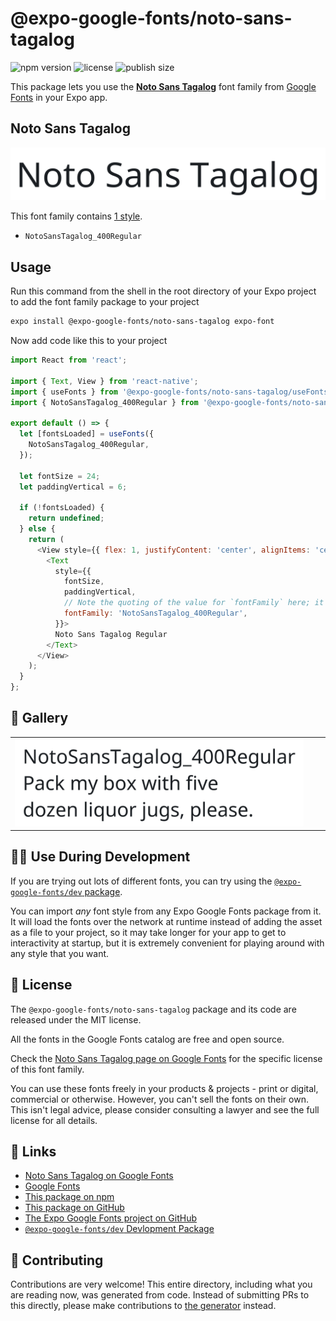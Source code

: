 # @expo-google-fonts/noto-sans-tagalog

![npm version](https://flat.badgen.net/npm/v/@expo-google-fonts/noto-sans-tagalog)
![license](https://flat.badgen.net/github/license/expo/google-fonts)
![publish size](https://flat.badgen.net/packagephobia/install/@expo-google-fonts/noto-sans-tagalog)

This package lets you use the [**Noto Sans Tagalog**](https://fonts.google.com/specimen/Noto+Sans+Tagalog) font family from [Google Fonts](https://fonts.google.com/) in your Expo app.

## Noto Sans Tagalog

![Noto Sans Tagalog](./font-family.png)

This font family contains [1 style](#-gallery).

- `NotoSansTagalog_400Regular`

## Usage

Run this command from the shell in the root directory of your Expo project to add the font family package to your project
```sh
expo install @expo-google-fonts/noto-sans-tagalog expo-font
```

Now add code like this to your project
```js
import React from 'react';

import { Text, View } from 'react-native';
import { useFonts } from '@expo-google-fonts/noto-sans-tagalog/useFonts';
import { NotoSansTagalog_400Regular } from '@expo-google-fonts/noto-sans-tagalog/400Regular';

export default () => {
  let [fontsLoaded] = useFonts({
    NotoSansTagalog_400Regular,
  });

  let fontSize = 24;
  let paddingVertical = 6;

  if (!fontsLoaded) {
    return undefined;
  } else {
    return (
      <View style={{ flex: 1, justifyContent: 'center', alignItems: 'center' }}>
        <Text
          style={{
            fontSize,
            paddingVertical,
            // Note the quoting of the value for `fontFamily` here; it expects a string!
            fontFamily: 'NotoSansTagalog_400Regular',
          }}>
          Noto Sans Tagalog Regular
        </Text>
      </View>
    );
  }
};

```

## 🔡 Gallery


||||
|-|-|-|
|![NotoSansTagalog_400Regular](./NotoSansTagalog_400Regular.ttf.png)||||


## 👩‍💻 Use During Development

If you are trying out lots of different fonts, you can try using the [`@expo-google-fonts/dev` package](https://github.com/expo/google-fonts/tree/master/font-packages/dev#readme).

You can import *any* font style from any Expo Google Fonts package from it. It will load the fonts
over the network at runtime instead of adding the asset as a file to your project, so it may take longer
for your app to get to interactivity at startup, but it is extremely convenient
for playing around with any style that you want.

## 📖 License

The `@expo-google-fonts/noto-sans-tagalog` package and its code are released under the MIT license.

All the fonts in the Google Fonts catalog are free and open source.

Check the [Noto Sans Tagalog page on Google Fonts](https://fonts.google.com/specimen/Noto+Sans+Tagalog) for the specific license of this font family.

You can use these fonts freely in your products & projects - print or digital, commercial or otherwise. However, you can't sell the fonts on their own. This isn't legal advice, please consider consulting a lawyer and see the full license for all details.

## 🔗 Links

- [Noto Sans Tagalog on Google Fonts](https://fonts.google.com/specimen/Noto+Sans+Tagalog)
- [Google Fonts](https://fonts.google.com/)
- [This package on npm](https://www.npmjs.com/package/@expo-google-fonts/noto-sans-tagalog)
- [This package on GitHub](https://github.com/expo/google-fonts/tree/master/font-packages/noto-sans-tagalog)
- [The Expo Google Fonts project on GitHub](https://github.com/expo/google-fonts)
- [`@expo-google-fonts/dev` Devlopment Package](https://github.com/expo/google-fonts/tree/master/font-packages/dev)

## 🤝 Contributing

Contributions are very welcome! This entire directory, including what you are reading now, was generated from code. Instead of submitting PRs to this directly, please make contributions to [the generator](https://github.com/expo/google-fonts/tree/master/packages/generator) instead.
